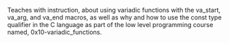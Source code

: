 Teaches with instruction, about using variadic functions with the va_start, va_arg, and va_end macros, as well as why and how to use the const type qualifier in the C language as part of the low level programming course named, 0x10-variadic_functions.
